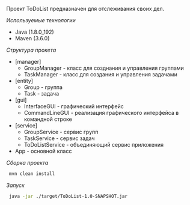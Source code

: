 Проект ToDoList предназначен для отслеживания своих дел.

*Используемые технологии* 
* Java (1.8.0_192)
* Maven (3.6.0)

*Структура прокета*
* [manager]
  * GroupManager - класс для созднания и управления группами
  * TaskManager - класс для создания и управления задачами
* [entity]
  * Group - группа
  * Task - задача
* [gui]
  * InterfaceGUI - графический интерфейс
  * CommandLineGUI - реализация графического интерфейса в командной строке
* [service]
  * GroupService - сервис групп
  * TaskService - сервис задач
  * ToDoListService - объединяющий сервис приложения
* App - основной класс 

*Сборка проекта*
```bash
 mvn clean install
```
 
*Запуск*
```bash
 java -jar ./target/ToDoList-1.0-SNAPSHOT.jar
```